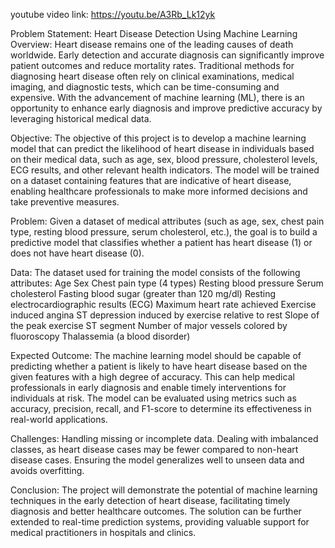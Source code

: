 youtube video link: https://youtu.be/A3Rb_Lk12yk

Problem Statement: Heart Disease Detection Using Machine Learning
Overview:
Heart disease remains one of the leading causes of death worldwide. Early detection and accurate
diagnosis can significantly improve patient outcomes and reduce mortality rates. Traditional methods
for diagnosing heart disease often rely on clinical examinations, medical imaging, and diagnostic tests,
which can be time-consuming and expensive. With the advancement of machine learning (ML), there is an opportunity
to enhance early diagnosis and improve predictive accuracy by leveraging historical medical data.

Objective:
The objective of this project is to develop a machine learning model that can predict 
the likelihood of heart disease in individuals based on their medical data, such as age, sex, 
blood pressure, cholesterol levels, ECG results, and other relevant health indicators. The model 
will be trained on a dataset containing features that are indicative of heart disease, enabling healthcare
professionals to make more informed decisions and take preventive measures.

Problem:
Given a dataset of medical attributes (such as age, sex, chest pain type, 
resting blood pressure, serum cholesterol, etc.), the goal is to build a predictive model
that classifies whether a patient has heart disease (1) or does not have heart disease (0).

Data:
The dataset used for training the model consists of the following attributes:
Age
Sex
Chest pain type (4 types)
Resting blood pressure
Serum cholesterol
Fasting blood sugar (greater than 120 mg/dl)
Resting electrocardiographic results (ECG)
Maximum heart rate achieved
Exercise induced angina
ST depression induced by exercise relative to rest
Slope of the peak exercise ST segment
Number of major vessels colored by fluoroscopy
Thalassemia (a blood disorder)

Expected Outcome:
The machine learning model should be capable of predicting whether a patient is likely to have 
heart disease based on the given features with a high degree of accuracy. This can help medical 
professionals in early diagnosis and enable timely interventions for individuals at risk. The model 
can be evaluated using metrics such as accuracy, precision, recall, and F1-score to determine its effectiveness
in real-world applications.

Challenges:
Handling missing or incomplete data.
Dealing with imbalanced classes, as heart disease cases may be fewer compared to non-heart disease cases.
Ensuring the model generalizes well to unseen data and avoids overfitting.

Conclusion:
The project will demonstrate the potential of machine learning techniques in the early detection of heart disease, 
facilitating timely diagnosis and better healthcare outcomes. The solution can be further extended to real-time prediction systems,
providing valuable support for medical practitioners in hospitals and clinics.
